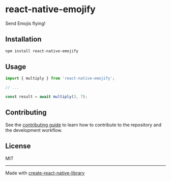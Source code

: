 # react-native-emojify

Send Emojis flying!

## Installation

```sh
npm install react-native-emojify
```

## Usage

```js
import { multiply } from 'react-native-emojify';

// ...

const result = await multiply(3, 7);
```

## Contributing

See the [contributing guide](CONTRIBUTING.md) to learn how to contribute to the repository and the development workflow.

## License

MIT

---

Made with [create-react-native-library](https://github.com/callstack/react-native-builder-bob)
